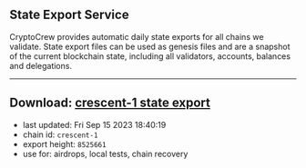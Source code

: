## State Export Service
CryptoCrew provides automatic daily state exports for all chains we validate. State export files can be used as genesis files and are a snapshot of the current blockchain state, including all validators, accounts, balances and delegations.

---
**Download: [crescent-1 state export](https://dl.ccvalidators.com/SERVICE/crescent/crescent-1_export_8525661.json)**
---

- last updated: Fri Sep 15 2023 18:40:19
- chain id: `crescent-1`
- export height: `8525661`
- use for: airdrops, local tests, chain recovery
